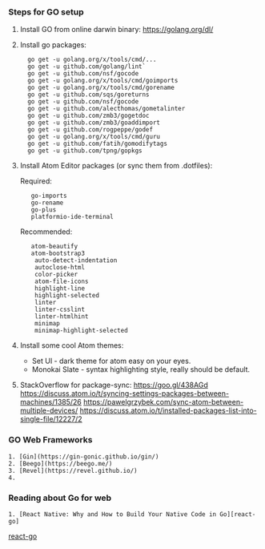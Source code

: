 
### Steps for GO setup

1. Install GO from online darwin binary: https://golang.org/dl/
2. Install go packages:

    ```
      go get -u golang.org/x/tools/cmd/...
      go get -u github.com/golang/lint`
      go get -u github.com/nsf/gocode
      go get -u golang.org/x/tools/cmd/goimports
      go get -u golang.org/x/tools/cmd/gorename
      go get -u github.com/sqs/goreturns
      go get -u github.com/nsf/gocode
      go get -u github.com/alecthomas/gometalinter
      go get -u github.com/zmb3/gogetdoc
      go get -u github.com/zmb3/goaddimport
      go get -u github.com/rogpeppe/godef
      go get -u golang.org/x/tools/cmd/guru
      go get -u github.com/fatih/gomodifytags
      go get -u github.com/tpng/gopkgs
    ```

3. Install Atom Editor packages (or sync them from .dotfiles):

   Required:

   ```
      go-imports
      go-rename
      go-plus
      platformio-ide-terminal
   ```

   Recommended:

   ```
      atom-beautify
      atom-bootstrap3
       auto-detect-indentation
       autoclose-html
       color-picker
       atom-file-icons
       highlight-line
       highlight-selected
       linter
       linter-csslint
       linter-htmlhint
       minimap
       minimap-highlight-selected
   ```

4. Install some cool Atom themes:

    * Set UI - dark theme for atom easy on your eyes.
    * Monokai Slate - syntax highlighting style, really should be default.

5. StackOverflow for package-sync:
   https://goo.gl/438AGd
   https://discuss.atom.io/t/syncing-settings-packages-between-machines/1385/26
   https://pawelgrzybek.com/sync-atom-between-multiple-devices/
   https://discuss.atom.io/t/installed-packages-list-into-single-file/12227/2


### GO Web Frameworks

    1. [Gin](https://gin-gonic.github.io/gin/)
    2. [Beego](https://beego.me/)
    3. [Revel](https://revel.github.io/)
    4.

### Reading about Go for web

    1. [React Native: Why and How to Build Your Native Code in Go][react-go]



[react-go](https://hackernoon.com/react-native-why-and-how-to-build-your-native-code-in-go-9fee492f0daa)
